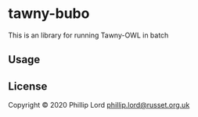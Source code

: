 # tawny-bubo

This is an library for running Tawny-OWL in batch

## Usage



## License

Copyright © 2020 Phillip Lord <phillip.lord@russet.org.uk>
